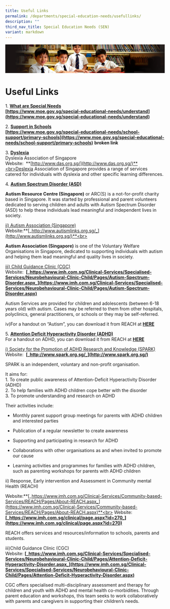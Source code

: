 ```yaml
---
title: Useful Links
permalink: /departments/special-education-needs/usefullinks/
description: ""
third_nav_title: Special Education Needs (SEN)
variant: markdown
---
```

![](/images/Sub-banner1.jpg)

Useful Links
============

1\. <b><u>What are Special Needs</u></b><br>
**[https://www.moe.gov.sg/special-educational-needs/understand](https://www.moe.gov.sg/special-educational-needs/understand)**

2\. <b><u>Support in Schools</u></b><br>
**[https://www.moe.gov.sg/special-educational-needs/school-support/primary-schools](https://www.moe.gov.sg/special-educational-needs/school-support/primary-schools)** **broken link**

3\.  <b><u>Dyslexia</u></b><br>
Dyslexia Association of Singapore<br>
Website:&nbsp;&nbsp;**[http://www.das.org.sg/](http://www.das.org.sg/)**<br>Deslexia Association of Singapore provides a range of services catered for individuals with dyslexia and other specific learning differences.

4\.  <b><u>Autism Spectrum Disorder (ASD)</u></b>

**Autism Resource Centre (Singapore)** or ARC(S) is a not-for-profit charity based in Singapore. It was started by professional and parent volunteers dedicated to serving children and adults with Autism Spectrum Disorder (ASD) to help these individuals lead meaningful and independent lives in society.

<u>ii)  Autism Association (Singapore)</u><br>
Website:**[_http://www.autismlinks.org.sg/_](http://www.autismlinks.org.sg/)**<br>

**Autism Association (Singapore)**&nbsp;is one of the Voluntary Welfare Organisations in Singapore, dedicated to supporting individuals with autism and helping them lead meaningful and quality lives in society.

<u>iii)  Child Guidance Clinic (CGC)</u><br>
Website:&nbsp;&nbsp;**[_https://www.imh.com.sg/Clinical-Services/Specialised-Services/Neurobehavioural-Clinic-Child/Pages/Autism-Spectrum-Disorder.aspx_](https://www.imh.com.sg/Clinical-Services/Specialised-Services/Neurobehavioural-Clinic-Child/Pages/Autism-Spectrum-Disorder.aspx)**

Autism Services&nbsp;are provided for children and adolescents (between 6-18 years old) with autism. Cases may be referred to them from other hospitals, polyclinics, general practitioners, or schools or they may be self-referred.

iv)For a handout on “Autism”, you can download it from REACH at&nbsp;**[HERE](hhttps://www.imh.com.sg/Documents/publications/service-brochures/for-children-and-adolescents/Brochure_NBC.pdf)**

5\. <b><u>Attention Deficit Hyperactivity Disorder (ADHD)</u></b><br>
For a handout on ADHD, you can download it from REACH at&nbsp;**[HERE](https://www.imh.com.sg/uploadedfiles/Publications/Educational_Resources/ADHD.pdf)**

<u>i)  Society for the Promotion of ADHD Research and Knowledge (SPARK)</u><br>
Website:&nbsp;&nbsp;**[_http://www.spark.org.sg/_](http://www.spark.org.sg/)**

SPARK is an independent, voluntary and non-profit organisation.

It aims for:<br>
1\. To create public awareness of Attention-Deficit Hyperactivity Disorder (ADHD)<br>
2\. To help families with ADHD children cope better with the disorder<br>
3\. To promote understanding and research on ADHD

Their activities include:  
  

*   Monthly parent support group meetings for parents with ADHD children and interested parties  
    
*   Publication of a regular newsletter to create awareness  
    
*   Supporting and participating in research for ADHD  
    
*   Collaborations with other organisations as and when invited to promote our cause  
    
*   Learning activities and programmes for families with ADHD children, such as parenting workshops for parents with ADHD children  
    
ii) Response, Early intervention and Assessment in Community mental Health (REACH)

Website:**[_https://www.imh.com.sg/Clinical-Services/Community-based-Services/REACH/Pages/About-REACH.aspx_](https://www.imh.com.sg/Clinical-Services/Community-based-Services/REACH/Pages/About-REACH.aspx)**<br>
Website: **[_https://www.imh.com.sg/clinical/page.aspx?id=270_](https://www.imh.com.sg/clinical/page.aspx?id=270)**

REACH offers services and resources/information to schools, parents and students.

iii)Child Guidance Clinic (CGC)<br>
Website: **[_https://www.imh.com.sg/Clinical-Services/Specialised-Services/Neurobehavioural-Clinic-Child/Pages/Attention-Deficit-Hyperactivity-Disorder.aspx_](https://www.imh.com.sg/Clinical-Services/Specialised-Services/Neurobehavioural-Clinic-Child/Pages/Attention-Deficit-Hyperactivity-Disorder.aspx)**

CGC offers specialised multi-disciplinary assessment and therapy for children and youth with ADHD and mental health co-morbidities. Through parent education and workshops, this team seeks to work collaboratively with parents and caregivers in supporting their children’s needs.